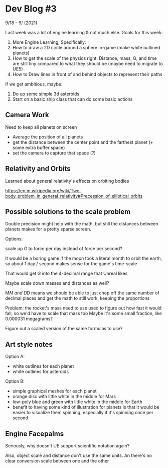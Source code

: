# Dev Blog #3

9/18 - 9/ (2021)

Last week was a lot of engine learning & not much else. Goals for this week:

1. More Engine Learning, Specifically:
1. How to draw a 2D circle around a sphere in-game (make white outlined planets)
1. How to get the scale of the physics right. Distance, mass, G, and time are still tiny compared to what they should be (maybe need to migrate to UE5)
1. How to Draw lines in front of and behind objects to represent their paths

If we get ambitious, maybe:

1. Do up some simple 3d asteroids
2. Start on a basic ship class that can do some basic actions

## Camera Work

Need to keep all planets on screen

- Average the position of all planets
- get the distance between the center point and the farthest planet (+ some extra buffer space)
- set the camera to capture that space (?)

## Relativity and Orbits

Learned about general relativity's effects on orbiting bodies

https://en.m.wikipedia.org/wiki/Two-body_problem_in_general_relativity#Precession_of_elliptical_orbits

## Possible solutions to the scale problem

Double precision might help with the math, but still the distances between planets makes for a pretty sparse screen.

Options:

scale up G to force per day instead of force per second?

It would be a boring game if the moon took a literal month to orbit the earth, so about 1 day / second makes sense for the game's time-scale

That would get G into the 4-decimal range that Unreal likes

Maybe scale down masses and distances as well?

M*M and D*D means we should be able to just chop off the same number of decimal places and get the math to still work, keeping the proportions

Problem: the rocket's mass need to use used to figure out how fast it would fall, so we'd have to scale that mass too
Maybe it's some small fraction, like 0.000031 megagrams?

Figure out a scaled version of the same formulas to use?

## Art style notes

Option A:

- white outlines for each planet
- white outlines for asteroids

Option B:

- simple graphical meshes for each planet
- orange disc with little white in the middle for Mars
- low-poly blue and green with little white in the middle for Earth
- benefit to having some kind of illustration for planets is that it would be easier to visualize them spinning, especially if it's spinning once per second

## Engine Facepalms

Seriously, why doesn't UE support scientific notation again?

Also, object scale and distance don't use the same units. An there's no clear conversion scale between one and the other
